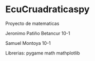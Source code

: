 # EcuCruadraticaspy

Proyecto de matematicas 

Jeronimo Patiño Betancur 10-1

Samuel Montoya 10-1

Librerias:
pygame
math
mathplotlib

